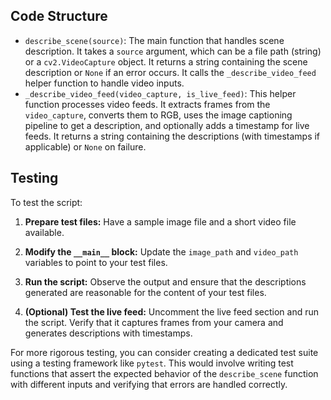 
## Code Structure

-   `describe_scene(source)`:  The main function that handles scene description.  It takes a `source` argument, which can be a file path (string) or a `cv2.VideoCapture` object. It returns a string containing the scene description or `None` if an error occurs. It calls the `_describe_video_feed` helper function to handle video inputs.
-   `_describe_video_feed(video_capture, is_live_feed)`: This helper function processes video feeds. It extracts frames from the `video_capture`, converts them to RGB, uses the image captioning pipeline to get a description, and optionally adds a timestamp for live feeds.  It returns a string containing the descriptions (with timestamps if applicable) or `None` on failure.

## Testing

To test the script:

1.  **Prepare test files:** Have a sample image file and a short video file available.

2.  **Modify the `__main__` block:** Update the `image_path` and `video_path` variables to point to your test files.

3.  **Run the script:** Observe the output and ensure that the descriptions generated are reasonable for the content of your test files.

4.  **(Optional) Test the live feed:** Uncomment the live feed section and run the script. Verify that it captures frames from your camera and generates descriptions with timestamps.

For more rigorous testing, you can consider creating a dedicated test suite using a testing framework like `pytest`. This would involve writing test functions that assert the expected behavior of the `describe_scene` function with different inputs and verifying that errors are handled correctly.
